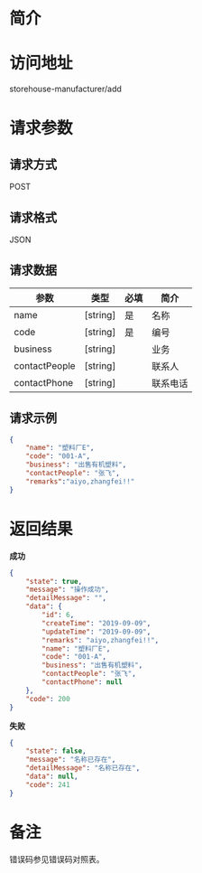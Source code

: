 # 简介

# 访问地址
storehouse-manufacturer/add

# 请求参数

## 请求方式
POST

## 请求格式
JSON

## 请求数据
|参数|类型|必填|简介|
|-|-|-|-|
|name|[string]|是|名称|
|code|[string]|是|编号|
|business|[string]||业务|
|contactPeople|[string]||联系人|
|contactPhone|[string]||联系电话|

## 请求示例
```json
{
	"name": "塑料厂E",
    "code": "001-A",
    "business": "出售有机塑料",
    "contactPeople": "张飞",
    "remarks":"aiyo,zhangfei!!"
}
```

# 返回结果
**成功**
```json
{
    "state": true,
    "message": "操作成功",
    "detailMessage": "",
    "data": {
        "id": 6,
        "createTime": "2019-09-09",
        "updateTime": "2019-09-09",
        "remarks": "aiyo,zhangfei!!",
        "name": "塑料厂E",
        "code": "001-A",
        "business": "出售有机塑料",
        "contactPeople": "张飞",
        "contactPhone": null
    },
    "code": 200
}
```

**失败**
```json
{
    "state": false,
    "message": "名称已存在",
    "detailMessage": "名称已存在",
    "data": null,
    "code": 241
}
```

# 备注
错误码参见错误码对照表。